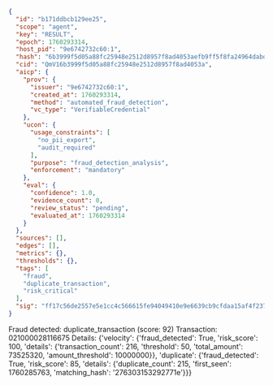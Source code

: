 ```json
{
  "id": "b171ddbcb129ee25",
  "scope": "agent",
  "key": "RESULT",
  "epoch": 1760293314,
  "host_pid": "9e6742732c60:1",
  "hash": "6b3999f5d05a88fc25948e2512d8957f8ad4053aefb9ff5f8fa24964dabde3d3",
  "cid": "QmV16b3999f5d05a88fc25948e2512d8957f8ad4053a",
  "aicp": {
    "prov": {
      "issuer": "9e6742732c60:1",
      "created_at": 1760293314,
      "method": "automated_fraud_detection",
      "vc_type": "VerifiableCredential"
    },
    "ucon": {
      "usage_constraints": [
        "no_pii_export",
        "audit_required"
      ],
      "purpose": "fraud_detection_analysis",
      "enforcement": "mandatory"
    },
    "eval": {
      "confidence": 1.0,
      "evidence_count": 0,
      "review_status": "pending",
      "evaluated_at": 1760293314
    }
  },
  "sources": [],
  "edges": [],
  "metrics": {},
  "thresholds": {},
  "tags": [
    "fraud",
    "duplicate_transaction",
    "risk_critical"
  ],
  "sig": "ff17c56de2557e5e1cc4c566615fe94049410e9e6639cb9cfdaa15af4f237f52"
}
```

Fraud detected: duplicate_transaction (score: 92)
Transaction: 021000028116675
Details: {'velocity': {'fraud_detected': True, 'risk_score': 100, 'details': {'transaction_count': 216, 'threshold': 50, 'total_amount': 73525320, 'amount_threshold': 10000000}}, 'duplicate': {'fraud_detected': True, 'risk_score': 85, 'details': {'duplicate_count': 215, 'first_seen': 1760285763, 'matching_hash': '276303153292771e'}}}